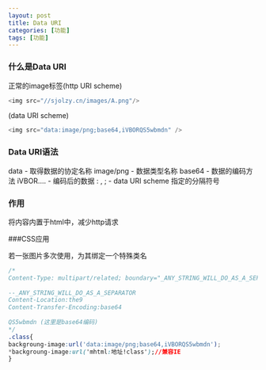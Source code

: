 ```yaml
---
layout: post
title: Data URI
categories: [功能]
tags: [功能]
---
```


### 什么是Data URI

正常的image标签(http URI scheme)
```js
<img src="//sjolzy.cn/images/A.png"/>
```
(data URI scheme)
```js
<img src="data:image/png;base64,iVBORQS5wbmdn" />
```

### Data URI语法

data - 取得数据的协定名称
image/png - 数据类型名称
base64 - 数据的编码方法
iVBOR.... - 编码后的数据
\: , ; - data URI scheme 指定的分隔符号

### 作用

将内容内置于html中，减少http请求


###CSS应用

若一张图片多次使用，为其绑定一个特殊类名
```css
/*
Content-Type: multipart/related; boundary="_ANY_STRING_WILL_DO_AS_A_SEPARATOR"
 
--_ANY_STRING_WILL_DO_AS_A_SEPARATOR
Content-Location:the9
Content-Transfer-Encoding:base64
 
QS5wbmdn (这里是base64编码)
*/
.class{
backgroung-image:url('data:image/png;base64,iVBORQS5wbmdn');
*backgroung-image:url('mhtml:地址!class');//兼容IE
}
```



